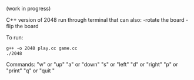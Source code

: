 (work in progress)

C++ version of 2048 run through terminal that can also:
-rotate the board
-flip the board

To run:
```
g++ -o 2048 play.cc game.cc
./2048
```

Commands:
"w" or "up"
"a" or "down"
"s" or "left"
"d" or "right"
"p" or "print"
"q" or "quit
"
